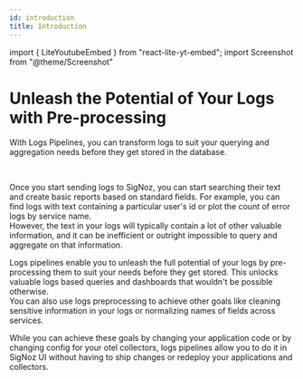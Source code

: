 ```yaml
---
id: introduction
title: Introduction
---
```


import { LiteYoutubeEmbed } from "react-lite-yt-embed";
import Screenshot from "@theme/Screenshot"

# Unleash the Potential of Your Logs with Pre-processing

With Logs Pipelines, you can transform logs to suit your querying
and aggregation needs before they get stored in the database.

<LiteYoutubeEmbed id="OneENGNmLd0" mute={false} />

<br/>

Once you start sending logs to SigNoz, you can start searching their text
and create basic reports based on standard fields. For example, you can find logs
with text containing a particular user's id or plot the count of error logs by service name.  
However, the text in your logs will typically contain a lot of other valuable information,
and it can be inefficient or outright impossible to query and aggregate on
that information.

Logs pipelines enable you to unleash the full potential of your logs by
pre-processing them to suit your needs before they get stored. This unlocks
valuable logs based queries and dashboards that wouldn't be possible otherwise.  
You can also use logs preprocessing to achieve other goals like cleaning sensitive
information in your logs or normalizing names of fields across services.

<Screenshot
    alt="Raw Nginx Log"
    src="/img/logs/pipelines/raw-nginx-log.png "
    title="A raw Nginx log"
/>

<Screenshot
    alt="Parsed Nginx Log"
    src="/img/logs/pipelines/parsed-nginx-log.png "
    title="A parsed Nginx log"
/>

<Screenshot
    alt="Nginx Requests Count by User Agent"
    src="/img/logs/pipelines/nginx-requests-by-user-agent.png"
    title="A Report for Requests by User Agent, made possible by preprocessing logs to extract User Agent from Nginx text logs"
/>


While you can achieve these goals by changing your application code or by changing config
for your otel collectors, logs pipelines allow you to do it in SigNoz UI without having to ship changes
or redeploy your applications and collectors.
